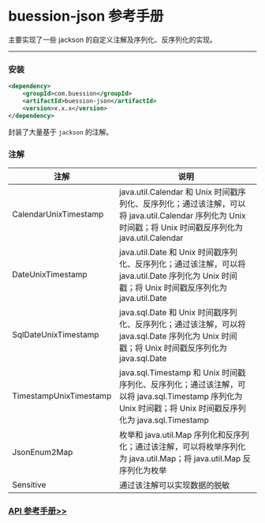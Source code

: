 # buession-json 参考手册


主要实现了一些 jackson 的自定义注解及序列化、反序列化的实现。


---


### 安装

```xml
<dependency>
    <groupId>com.buession</groupId>
    <artifactId>buession-json</artifactId>
    <version>x.x.x</version>
</dependency>
```


封装了大量基于 `jackson` 的注解。


### 注解


|  注解   | 说明  |
|  ----  | ----  |
| CalendarUnixTimestamp | java.util.Calendar 和 Unix 时间戳序列化、反序列化；通过该注解，可以将 java.util.Calendar 序列化为 Unix 时间戳；将 Unix 时间戳反序列化为 java.util.Calendar |
| DateUnixTimestamp  | java.util.Date 和 Unix 时间戳序列化、反序列化；通过该注解，可以将 java.util.Date 序列化为 Unix 时间戳；将 Unix 时间戳反序列化为 java.util.Date |
| SqlDateUnixTimestamp  | java.sql.Date 和 Unix 时间戳序列化、反序列化；通过该注解，可以将 java.sql.Date 序列化为 Unix 时间戳；将 Unix 时间戳反序列化为 java.sql.Date |
| TimestampUnixTimestamp  | java.sql.Timestamp 和 Unix 时间戳序列化、反序列化；通过该注解，可以将 java.sql.Timestamp 序列化为 Unix 时间戳；将 Unix 时间戳反序列化为 java.sql.Timestamp |
| JsonEnum2Map  | 枚举和 java.util.Map 序列化和反序列化；通过该注解，可以将枚举序列化为 java.util.Map；将 java.util.Map 反序列化为枚举 |
| Sensitive  | 通过该注解可以实现数据的脱敏 |


### [API 参考手册>>](https://javadoc.io/static/com.buession/buession-json/3.0.0/)